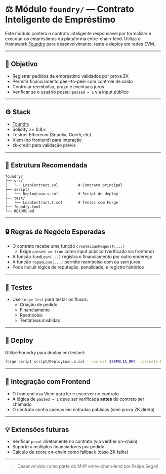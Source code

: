 # ⚖️ Módulo `foundry/` — Contrato Inteligente de Empréstimo

Este módulo conterá o contrato inteligente responsável por formalizar e executar os empréstimos da plataforma entre-chain-lend. Utiliza o framework [Foundry](https://book.getfoundry.sh/) para desenvolvimento, teste e deploy em redes EVM.

---

## 🎯 Objetivo

- Registrar pedidos de empréstimo validados por prova ZK
- Permitir financiamento peer-to-peer com controle de saldo
- Controlar reembolso, prazo e eventuais juros
- Verificar se o usuário possui `passed = 1` via input público

---

## ⚙️ Stack

- [Foundry](https://book.getfoundry.sh/)
- Solidity >= 0.8.x
- Testnet Ethereum (Sepolia, Goerli, etc)
- Viem (no frontend) para interação
- zk-credit para validação prévia

---

## 📁 Estrutura Recomendada

```
foundry/
├── src/
│   └── LoanContract.sol         # Contrato principal
├── script/
│   └── DeployLoan.s.sol         # Script de deploy
├── test/
│   └── LoanContract.t.sol       # Testes com Forge
├── foundry.toml
└── README.md
```

---

## 🔒 Regras de Negócio Esperadas

- O contrato recebe uma função `createLoanRequest(...)`
  - Exige `passed == true` como input público (verificado via frontend)
- A função `fundLoan(...)` registra o financiamento por outro endereço
- A função `repayLoan(...)` permite reembolso com ou sem juros
- Pode incluir lógica de reputação, penalidade, e registro histórico

---

## 🧪 Testes

- Use `forge test` para testar os fluxos:
  - Criação de pedido
  - Financiamento
  - Reembolso
  - Tentativas inválidas

---

## 🚀 Deploy

Utilize Foundry para deploy em testnet:

```bash
forge script script/DeployLoan.s.sol --rpc-url $SEPOLIA_RPC --private-key $KEY --broadcast --verify
```

---

## 🔗 Integração com Frontend

- O frontend usa Viem para ler e escrever no contrato
- A lógica de `passed = 1` deve ser verificada **antes** do contrato ser chamado
- O contrato confia apenas em entradas públicas (sem prova ZK direta)

---

## 💡 Extensões futuras

- Verificar `proof` diretamente no contrato (via verifier on-chain)
- Suporte a múltiplos financiadores por pedido
- Cálculo de score on-chain como fallback (caso ZK falhe)

---

> Desenvolvido como parte do MVP entre-chain-lend por Felipe Segall
